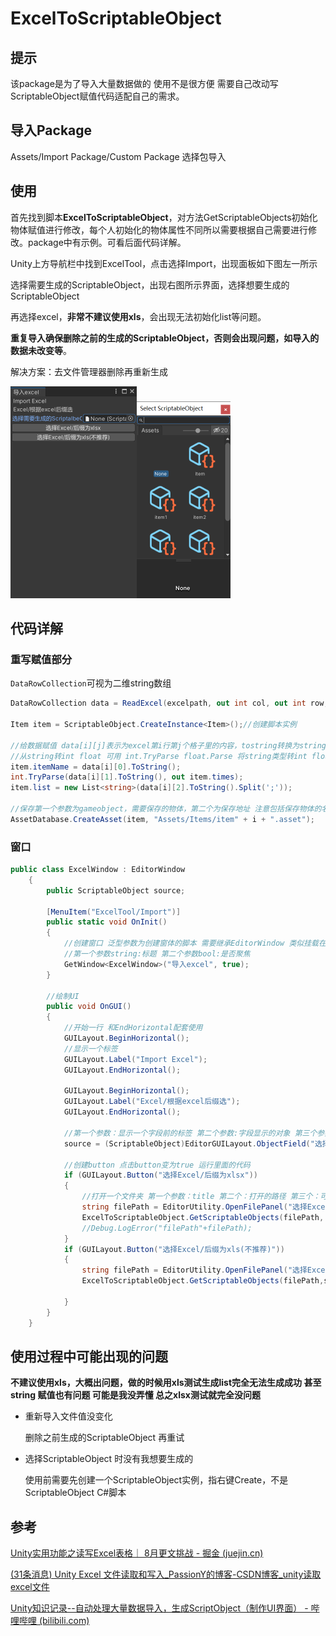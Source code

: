# ExcelToScriptableObject

## 提示

该package是为了导入大量数据做的 使用不是很方便 需要自己改动写ScriptableObject赋值代码适配自己的需求。

## 导入Package

Assets/Import Package/Custom Package 选择包导入

## 使用

首先找到脚本**ExcelToScriptableObject**，对方法GetScriptableObjects初始化物体赋值进行修改，每个人初始化的物体属性不同所以需要根据自己需要进行修改。package中有示例。可看后面代码详解。

Unity上方导航栏中找到ExcelTool，点击选择Import，出现面板如下图左一所示

选择需要生成的ScriptableObject，出现右图所示界面，选择想要生成的ScriptableObject

再选择excel，**非常不建议使用xls**，会出现无法初始化list等问题。

**重复导入确保删除之前的生成的ScriptableObject，否则会出现问题，如导入的数据未改变等**。

解决方案：去文件管理器删除再重新生成

<img src="image-1.png" style="zoom:50%;" /><img src="image-2.png" alt="image-20220729132105092" style="zoom:50%;" />

## 代码详解

### 重写赋值部分

`DataRowCollection`可视为二维string数组

```c#
DataRowCollection data = ReadExcel(excelpath, out int col, out int row, type);

Item item = ScriptableObject.CreateInstance<Item>();//创建脚本实例

//给数据赋值 data[i][j]表示为excel第i行第j个格子里的内容，tostring转换为string类型 
//从string转int float 可用 int.TryParse float.Parse 将string类型转int float
item.itemName = data[i][0].ToString();
int.TryParse(data[i][1].ToString(), out item.times);
item.list = new List<string>(data[i][2].ToString().Split(';'));

//保存第一个参数为gameobject，需要保存的物体，第二个为保存地址 注意包括保存物体的名字
AssetDatabase.CreateAsset(item, "Assets/Items/item" + i + ".asset");
```
### 窗口

```c#
public class ExcelWindow : EditorWindow
    {
        public ScriptableObject source;

        [MenuItem("ExcelTool/Import")]
        public static void OnInit()
        {
            //创建窗口 泛型参数为创建窗体的脚本 需要继承EditorWindow 类似挂载在物体上的脚本需要继承MonoBehaviour
            //第一个参数string:标题 第二个参数bool:是否聚焦 
            GetWindow<ExcelWindow>("导入excel", true);
        }

    	//绘制UI
        public void OnGUI()
        {
            //开始一行 和EndHorizontal配套使用
            GUILayout.BeginHorizontal();
            //显示一个标签
            GUILayout.Label("Import Excel");
            GUILayout.EndHorizontal();

            GUILayout.BeginHorizontal();
            GUILayout.Label("Excel/根据excel后缀选");
            GUILayout.EndHorizontal();
            
            //第一个参数：显示一个字段前的标签 第二个参数:字段显示的对象 第三个参数:可选择的类型 第四个参数：是否可选择场景(Scene)中的对象
            source = (ScriptableObject)EditorGUILayout.ObjectField("选择需要生成的ScriptalbeObject脚本", source, typeof(ScriptableObject), false);

            //创建button 点击button变为true 运行里面的代码
            if (GUILayout.Button("选择Excel/后缀为xlsx"))
            {
                //打开一个文件夹 第一个参数：title 第二个：打开的路径 第三个：可选择的文件种类 适配后缀
                string filePath = EditorUtility.OpenFilePanel("选择Excel/后缀为xlsx", Application.dataPath, "*xlsx");
                ExcelToScriptableObject.GetScriptableObjects(filePath, source,ExcelType.xlsx);
                //Debug.LogError("filePath"+filePath);
            }
            if (GUILayout.Button("选择Excel/后缀为xls(不推荐)"))
            {
                string filePath = EditorUtility.OpenFilePanel("选择Excel/后缀为xls", Application.dataPath, "*xls");
                ExcelToScriptableObject.GetScriptableObjects(filePath,source, ExcelType.xls);

            }
        }
    }
```

## 使用过程中可能出现的问题

**不建议使用xls，大概出问题，做的时候用xls测试生成list完全无法生成成功 甚至string 赋值也有问题 可能是我没弄懂 总之xlsx测试就完全没问题**

- 重新导入文件值没变化

  删除之前生成的ScriptableObject 再重试

- 选择ScriptableObject 时没有我想要生成的

  使用前需要先创建一个ScriptableObject实例，指右键Create，不是ScriptableObject C#脚本

## 参考

[Unity实用功能之读写Excel表格｜ 8月更文挑战 - 掘金 (juejin.cn)](https://juejin.cn/post/6991464138782277645)

[(31条消息) Unity Excel 文件读取和写入_PassionY的博客-CSDN博客_unity读取excel文件](https://blog.csdn.net/yupu56/article/details/50580277)

[Unity知识记录--自动处理大量数据导入，生成ScriptObject（制作UI界面） - 哔哩哔哩 (bilibili.com)](https://www.bilibili.com/read/cv12931265?from=search&spm_id_from=333.337.0.0)